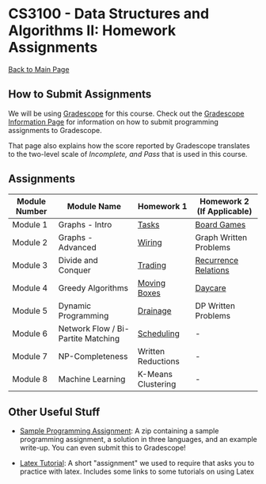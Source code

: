 CS3100 - Data Structures and Algorithms II: Homework Assignments
===============================

[Back to Main Page](../readme.html)


<a name="introduction"></a>How to Submit Assignments
--------------------------------------- 

We will be using [Gradescope](https://gradescope.com) for this course. Check out the [Gradescope Information Page](./gradescope.html) for information on how to submit programming assignments to Gradescope.

That page also explains how the score reported by Gradescope translates to the two-level scale of *Incomplete, and Pass* that is used in this course.

<a name="introduction"></a>Assignments
--------------------------------------- 

| Module Number | Module Name | Homework 1 | Homework 2 (If Applicable) |
|----------|------------------------|------------------------|------------------------|
| Module 1 | Graphs - Intro | [Tasks](./fall2022/01-graphsIntro/tasks.pdf) | [Board Games](./fall2022/01-graphsintro/boardGames.pdf) |
| Module 2 | Graphs - Advanced | [Wiring](./fall2022/02-graphsadvanced/wiring.pdf) | Graph Written Problems |
| Module 3 | Divide and Conquer | [Trading](./fall2022/03-divideandconquer/trading.pdf) | [Recurrence Relations](./fall2022/03-divideandconquer/recurrenceRelations.pdf) |
| Module 4 | Greedy Algorithms | [Moving Boxes](./fall2022/04-greedy/movingBoxes.pdf) | [Daycare](./fall2022/04-greedy/daycare.pdf) |
| Module 5 | Dynamic Programming | [Drainage](./fall2022/05-dynamicprogramming/drainage.pdf) | DP Written Problems |
| Module 6 | Network Flow / Bi-Partite Matching | [Scheduling](./fall2022/06-networkflow/scheduling.pdf) | - |
| Module 7 | NP-Completeness | Written Reductions | - |
| Module 8 | Machine Learning | K-Means Clustering | - |


<a name="other"></a>Other Useful Stuff
---------------------------------------

- [Sample Programming Assignment](./sample/SampleProgAssignment.zip): A zip containing a sample programming assignment, a solution in three languages, and an example write-up. You can even submit this to Gradescope!

- [Latex Tutorial](./latexTutorial.pdf): A short "assignment" we used to require that asks you to practice with latex. Includes some links to some tutorials on using Latex

